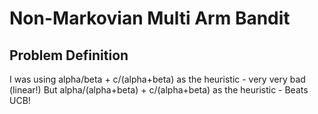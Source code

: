 # Non-Markovian Multi Arm Bandit

## Problem Definition


I was using alpha/beta + c/(alpha+beta) as the heuristic - very very bad (linear!)
But alpha/(alpha+beta) + c/(alpha+beta) as the heuristic - Beats UCB!